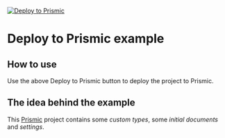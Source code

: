 [![Deploy to Prismic](https://deployweb.site/static/button.svg)](https://deployweb.site/?url=https://github.com/davidknezic/deploy-to-prismic/tree/master/example)

# Deploy to Prismic example

## How to use

Use the above Deploy to Prismic button to deploy the project to Prismic.

## The idea behind the example

This [Prismic](https://prismic.io) project
contains some *custom types*, some *initial documents* and *settings*.
